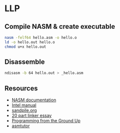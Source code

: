 # LLP

## Compile NASM & create executable

```sh
nasm -felf64 hello.asm -o hello.o
ld -o hello.out hello.o
chmod u+x hello.out
```

## Disassemble

```sh
ndisasm -b 64 hello.out > _hello.asm
```

## Resources

- [NASM documentation](https://www.nasm.us/doc/)
- [Intel manual](https://www.intel.com/content/www/us/en/architecture-and-technology/64-ia-32-architectures-software-developer-vol-3a-part-1-manual.html)
- [sandpile.org](http://sandpile.org/)
- [20 part linker essay](https://lwn.net/Articles/276782/)
- [Programming from the Ground Up](https://download-mirror.savannah.gnu.org/releases/pgubook/ProgrammingGroundUp-1-0-booksize.pdf)
- [asmtutor](http://asmtutor.com/)
